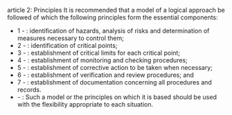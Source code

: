 article 2: Principles
It is recommended that a model of a logical approach be followed of which the following principles form the essential components:
<ul>
			<li>1 - : identification of hazards, analysis of risks and determination of measures necessary to control them;<ul>
			</ul></li>			<li>2 - : identification of critical points;<ul>
			</ul></li>			<li>3 - : establishment of critical limits for each critical point;<ul>
			</ul></li>			<li>4 - : establishment of monitoring and checking procedures;<ul>
			</ul></li>			<li>5 - : establishment of corrective action to be taken when necessary;<ul>
			</ul></li>			<li>6 - : establishment of verification and review procedures; and<ul>
			</ul></li>			<li>7 - : establishment of documentation concerning all procedures and records.<ul>
			</ul></li>			<li> - : Such a model or the principles on which it is based should be used with the flexibility appropriate to each situation.<ul>
			</ul></li></ul>